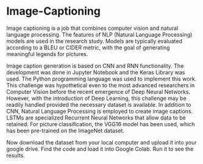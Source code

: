 # Image-Captioning
Image captioning is a job that combines computer vision and natural language processing. The features of NLP (Natural Language Processing) models are used in the research study. Models are typically evaluated according to a BLEU or CIDER metric, with the goal of generating meaningful legends for pictures.

Image caption generation is based on CNN and RNN functionality. The development was done in Jupyter Notebook and the Keras Library was used. The Python programming language was used to implement this work.
This challenge was hypothetical even to the most advanced researchers in Computer Vision before the recent emergence of Deep Neural Networks. However, with the introduction of Deep Learning, this challenge may be readily handled provided the necessary dataset is available.
In addition to CNN, Natural Language Processing is employed to create image captions. LSTMs are specialized Recurrent Neural Networks that allow data to be retained. For picture classification, the VGG16 model has been used, which has been pre-trained on the ImageNet dataset.

Now download the dataset from your local computer and upload it into your google drive.
Find the code and load it into Google Colab. 
Run it to see the results.
